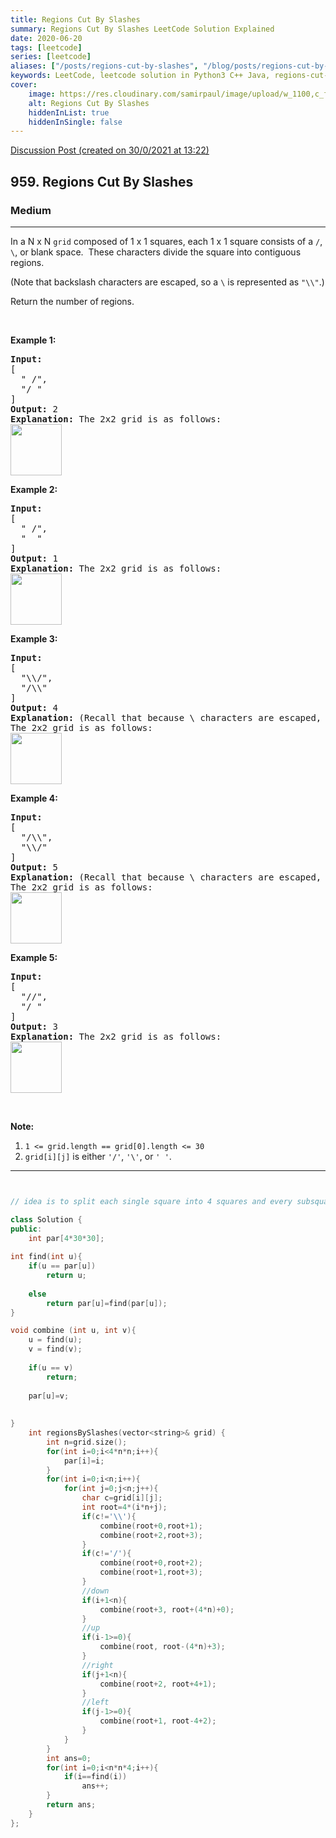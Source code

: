 ```yaml
---
title: Regions Cut By Slashes
summary: Regions Cut By Slashes LeetCode Solution Explained
date: 2020-06-20
tags: [leetcode]
series: [leetcode]
aliases: ["/posts/regions-cut-by-slashes", "/blog/posts/regions-cut-by-slashes", "/regions-cut-by-slashes"]
keywords: LeetCode, leetcode solution in Python3 C++ Java, regions-cut-by-slashes solution
cover:
    image: https://res.cloudinary.com/samirpaul/image/upload/w_1100,c_fit,co_rgb:FFFFFF,l_text:Arial_70_bold:Regions Cut By Slashes/problem-solving.webp
    alt: Regions Cut By Slashes
    hiddenInList: true
    hiddenInSingle: false
---
```



[Discussion Post (created on 30/0/2021 at 13:22)](https://leetcode.com/problems/regions-cut-by-slashes/discuss/1041633/DFS-Solution-C%2B%2B)  
<h2>959. Regions Cut By Slashes</h2><h3>Medium</h3><hr><div><p>In a N x N&nbsp;<code>grid</code> composed of 1 x 1 squares, each 1 x 1 square consists of a <code>/</code>, <code>\</code>, or blank space.&nbsp; These characters divide the square into contiguous regions.</p>

<p>(Note that backslash characters are escaped, so a <code>\</code>&nbsp;is represented as <code>"\\"</code>.)</p>

<p>Return the number of regions.</p>

<p>&nbsp;</p>

<div>
<div>
<div>
<div>
<div>
<ol>
</ol>
</div>
</div>
</div>
</div>
</div>

<div>
<p><strong>Example 1:</strong></p>

<pre><strong>Input:
</strong><span id="example-input-1-1">[
&nbsp; " /",
&nbsp; "/ "
]</span>
<strong>Output: </strong><span id="example-output-1">2</span>
<strong>Explanation: </strong>The 2x2 grid is as follows:
<img alt="" src="https://assets.leetcode.com/uploads/2018/12/15/1.png" style="width: 82px; height: 82px;">
</pre>

<div>
<p><strong>Example 2:</strong></p>

<pre><strong>Input:
</strong><span id="example-input-2-1">[
&nbsp; " /",
&nbsp; "  "
]</span>
<strong>Output: </strong><span id="example-output-2">1</span>
<strong>Explanation: </strong>The 2x2 grid is as follows:
<img alt="" src="https://assets.leetcode.com/uploads/2018/12/15/2.png" style="width: 82px; height: 82px;">
</pre>

<div>
<p><strong>Example 3:</strong></p>

<pre><strong>Input:
</strong><span id="example-input-3-1">[
&nbsp; "\\/",
&nbsp; "/\\"
]</span>
<strong>Output: </strong><span id="example-output-3">4</span>
<strong>Explanation: </strong>(Recall that because \ characters are escaped, "\\/" refers to \/, and "/\\" refers to /\.)
The 2x2 grid is as follows:
<img alt="" src="https://assets.leetcode.com/uploads/2018/12/15/3.png" style="width: 82px; height: 82px;">
</pre>

<div>
<p><strong>Example 4:</strong></p>

<pre><strong>Input:
</strong><span id="example-input-4-1">[
&nbsp; "/\\",
&nbsp; "\\/"
]</span>
<strong>Output: </strong><span id="example-output-4">5</span>
<strong>Explanation: </strong>(Recall that because \ characters are escaped, "/\\" refers to /\, and "\\/" refers to \/.)
The 2x2 grid is as follows:
<img alt="" src="https://assets.leetcode.com/uploads/2018/12/15/4.png" style="width: 82px; height: 82px;">
</pre>

<div>
<p><strong>Example 5:</strong></p>

<pre><strong>Input:
</strong><span id="example-input-5-1">[
&nbsp; "//",
&nbsp; "/ "
]</span>
<strong>Output: </strong><span id="example-output-5">3</span>
<strong>Explanation: </strong>The 2x2 grid is as follows:
<img alt="" src="https://assets.leetcode.com/uploads/2018/12/15/5.png" style="width: 82px; height: 82px;">
</pre>

<p>&nbsp;</p>

<p><strong>Note:</strong></p>

<ol>
	<li><code>1 &lt;= grid.length == grid[0].length &lt;= 30</code></li>
	<li><code>grid[i][j]</code> is either <code>'/'</code>, <code>'\'</code>, or <code>' '</code>.</li>
</ol>
</div>
</div>
</div>
</div>
</div></div>

---




```cpp


// idea is to split each single square into 4 squares and every subsquare into 4 triangles

class Solution {
public:
    int par[4*30*30];
    
int find(int u){
    if(u == par[u])
        return u;
    
    else
        return par[u]=find(par[u]);
}

void combine (int u, int v){
    u = find(u);
    v = find(v);
    
    if(u == v)
        return;
    
    par[u]=v;
    
    
}
    int regionsBySlashes(vector<string>& grid) {
        int n=grid.size();
        for(int i=0;i<4*n*n;i++){
            par[i]=i;
        }
        for(int i=0;i<n;i++){
            for(int j=0;j<n;j++){
                char c=grid[i][j];
                int root=4*(i*n+j);
                if(c!='\\'){
                    combine(root+0,root+1);
                    combine(root+2,root+3);
                }
                if(c!='/'){
                    combine(root+0,root+2);
                    combine(root+1,root+3);
                }
                //down
                if(i+1<n){
                    combine(root+3, root+(4*n)+0);
                }
                //up
                if(i-1>=0){
                    combine(root, root-(4*n)+3);
                }
                //right
                if(j+1<n){
                    combine(root+2, root+4+1);
                }
                //left
                if(j-1>=0){
                    combine(root+1, root-4+2);
                }
            }
        }
        int ans=0;
        for(int i=0;i<n*n*4;i++){
            if(i==find(i))
                ans++;
        }
        return ans;
    }
};
```
